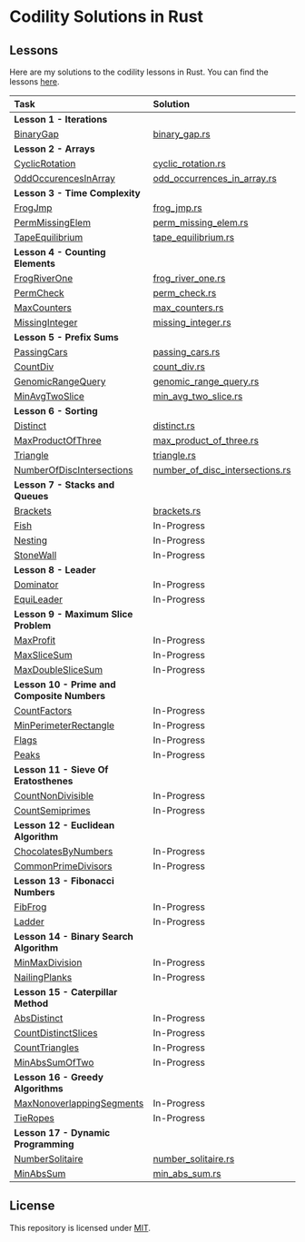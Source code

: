 # Codility Solutions in Rust

## Lessons

Here are my solutions to the codility lessons in Rust.  You can find the lessons [here](https://app.codility.com/programmers/lessons/).

| Task                                                                                                                          | Solution                                                                       |  
|:------------------------------------------------------------------------------------------------------------------------------|:-------------------------------------------------------------------------------|
| **Lesson 1 - Iterations**                                                                                                     |                                                                                |
| [BinaryGap](https://app.codility.com/programmers/lessons/1-iterations/binary_gap/)                                            | [binary_gap.rs](src/iterations/binary_gap.rs)                                  |
| **Lesson 2 - Arrays**                                                                                                         |                                                                                |
| [CyclicRotation](https://app.codility.com/programmers/lessons/2-arrays/cyclic_rotation/)                                      | [cyclic_rotation.rs](src/arrays/cyclic_rotation.rs)                            |
| [OddOccurencesInArray](https://app.codility.com/programmers/lessons/2-arrays/odd_occurrences_in_array/)                       | [odd_occurrences_in_array.rs](src/arrays/odd_occurrences_in_array.rs)          |
| **Lesson 3 - Time Complexity**                                                                                                |                                                                                |
| [FrogJmp](https://app.codility.com/programmers/lessons/3-time_complexity/frog_jmp/)                                           | [frog_jmp.rs](src/time_complexity/frog_jmp.rs)                                 |
| [PermMissingElem](https://app.codility.com/programmers/lessons/3-time_complexity/perm_missing_elem/)                          | [perm_missing_elem.rs](src/time_complexity/perm_missing_elem.rs)               |
| [TapeEquilibrium](https://app.codility.com/programmers/lessons/3-time_complexity/tape_equilibrium/)                           | [tape_equilibrium.rs](src/time_complexity/tape_equilibrium.rs)                 |
| **Lesson 4 - Counting Elements**                                                                                              |                                                                                |
| [FrogRiverOne](https://app.codility.com/programmers/lessons/4-counting_elements/frog_river_one/)                              | [frog_river_one.rs](src/counting_elements/frog_river_one.rs)                   |
| [PermCheck](https://app.codility.com/programmers/lessons/4-counting_elements/perm_check/)                                     | [perm_check.rs](src/counting_elements/perm_check.rs)                           |
| [MaxCounters](https://app.codility.com/programmers/lessons/4-counting_elements/max_counters/)                                 | [max_counters.rs](src/counting_elements/max_counters.rs)                       |
| [MissingInteger](https://app.codility.com/programmers/lessons/4-counting_elements/missing_integer/)                           | [missing_integer.rs](src/counting_elements/missing_integer.rs)                 |
| **Lesson 5 - Prefix Sums**                                                                                                    |                                                                                |
| [PassingCars](https://app.codility.com/programmers/lessons/5-prefix_sums/passing_cars/)                                       | [passing_cars.rs](src/prefix_sums/passing_cars.rs)                             |
| [CountDiv](https://app.codility.com/programmers/lessons/5-prefix_sums/count_div/)                                             | [count_div.rs](src/prefix_sums/count_div.rs)                                   |
| [GenomicRangeQuery](https://app.codility.com/programmers/lessons/5-prefix_sums/genomic_range_query/)                          | [genomic_range_query.rs](src/prefix_sums/genomic_range_query.rs)               |
| [MinAvgTwoSlice](https://app.codility.com/programmers/lessons/5-prefix_sums/min_avg_two_slice/)                               | [min_avg_two_slice.rs](src/prefix_sums/min_avg_two_slice.rs)                   |
| **Lesson 6 - Sorting**                                                                                                        |                                                                                |
| [Distinct](https://app.codility.com/programmers/lessons/6-sorting/distinct/)                                                  | [distinct.rs](src/sorting/distinct.rs)                                         |
| [MaxProductOfThree](https://app.codility.com/programmers/lessons/6-sorting/max_product_of_three/)                             | [max_product_of_three.rs](src/sorting/max_product_of_three.rs)                 |
| [Triangle](https://app.codility.com/programmers/lessons/6-sorting/triangle/)                                                  | [triangle.rs](src/sorting/triangle.rs)                                         |
| [NumberOfDiscIntersections](https://app.codility.com/programmers/lessons/6-sorting/number_of_disc_intersections/)             | [number_of_disc_intersections.rs](src/sorting/number_of_disc_intersections.rs) |
| **Lesson 7 - Stacks and Queues**                                                                                              |                                                                                |
| [Brackets](https://app.codility.com/programmers/lessons/7-stacks_and_queues/brackets/)                                        | [brackets.rs](src/stacks_and_queues/brackets.rs)                               |
| [Fish](https://app.codility.com/programmers/lessons/7-stacks_and_queues/fish/)                                                | In-Progress                                                                    |
| [Nesting](https://app.codility.com/programmers/lessons/7-stacks_and_queues/nesting/)                                          | In-Progress                                                                    |
| [StoneWall](https://app.codility.com/programmers/lessons/7-stacks_and_queues/stone_wall/)                                     | In-Progress                                                                    |
| **Lesson 8 - Leader**                                                                                                         |                                                                                |
| [Dominator](https://app.codility.com/programmers/lessons/8-leader/dominator/)                                                 | In-Progress                                                                    |
| [EquiLeader](https://app.codility.com/programmers/lessons/8-leader/equi_leader/)                                              | In-Progress                                                                    |
| **Lesson 9 - Maximum Slice Problem**                                                                                          |                                                                                |
| [MaxProfit](https://app.codility.com/programmers/lessons/9-maximum_slice_problem/max_profit/)                                 | In-Progress                                                                    |
| [MaxSliceSum](https://app.codility.com/programmers/lessons/9-maximum_slice_problem/max_slice_sum/)                            | In-Progress                                                                    |
| [MaxDoubleSliceSum](https://app.codility.com/programmers/lessons/9-maximum_slice_problem/max_double_slice_sum/)               | In-Progress                                                                    |
| **Lesson 10 - Prime and Composite Numbers**                                                                                   |                                                                                |
| [CountFactors](https://app.codility.com/programmers/lessons/10-prime_and_composite_numbers/count_factors/)                    | In-Progress                                                                    |
| [MinPerimeterRectangle](https://app.codility.com/programmers/lessons/10-prime_and_composite_numbers/min_perimeter_rectangle/) | In-Progress                                                                    |
| [Flags](https://app.codility.com/programmers/lessons/10-prime_and_composite_numbers/flags/)                                   | In-Progress                                                                    |
| [Peaks](https://app.codility.com/programmers/lessons/10-prime_and_composite_numbers/peaks/)                                   | In-Progress                                                                    |
| **Lesson 11 - Sieve Of Eratosthenes**                                                                                         |                                                                                |
| [CountNonDivisible](https://app.codility.com/programmers/lessons/11-sieve_of_eratosthenes/count_non_divisible/)               | In-Progress                                                                    |
| [CountSemiprimes](https://app.codility.com/programmers/lessons/11-sieve_of_eratosthenes/count_semiprimes/)                    | In-Progress                                                                    |
| **Lesson 12 - Euclidean Algorithm**                                                                                           |                                                                                |
| [ChocolatesByNumbers](https://app.codility.com/programmers/lessons/12-euclidean_algorithm/chocolates_by_numbers/)             | In-Progress                                                                    |
| [CommonPrimeDivisors](https://app.codility.com/programmers/lessons/12-euclidean_algorithm/common_prime_divisors/)             | In-Progress                                                                    |
| **Lesson 13 - Fibonacci Numbers**                                                                                             |                                                                                |
| [FibFrog](https://app.codility.com/programmers/lessons/13-fibonacci_numbers/fib_frog/)                                        | In-Progress                                                                    |
| [Ladder](https://app.codility.com/programmers/lessons/13-fibonacci_numbers/ladder/)                                           | In-Progress                                                                    |
| **Lesson 14 - Binary Search Algorithm**                                                                                       |                                                                                |
| [MinMaxDivision](https://app.codility.com/programmers/lessons/14-binary_search_algorithm/min_max_division/)                   | In-Progress                                                                    |
| [NailingPlanks](https://app.codility.com/programmers/lessons/14-binary_search_algorithm/nailing_planks/)                      | In-Progress                                                                    |
| **Lesson 15 - Caterpillar Method**                                                                                            |                                                                                |
| [AbsDistinct](https://app.codility.com/programmers/lessons/15-caterpillar_method/abs_distinct/)                               | In-Progress                                                                    |
| [CountDistinctSlices](https://app.codility.com/programmers/lessons/15-caterpillar_method/count_distinct_slices/)              | In-Progress                                                                    |
| [CountTriangles](https://app.codility.com/programmers/lessons/15-caterpillar_method/count_triangles/)                         | In-Progress                                                                    |
| [MinAbsSumOfTwo](https://app.codility.com/programmers/lessons/15-caterpillar_method/min_abs_sum_of_two/)                      | In-Progress                                                                    |
| **Lesson 16 - Greedy Algorithms**                                                                                             |                                                                                |
| [MaxNonoverlappingSegments](https://app.codility.com/programmers/lessons/16-greedy_algorithms/max_nonoverlapping_segments/)   | In-Progress                                                                    |
| [TieRopes](https://app.codility.com/programmers/lessons/16-greedy_algorithms/tie_ropes/)                                      | In-Progress                                                                    |
| **Lesson 17 - Dynamic Programming**                                                                                           |                                                                                |
| [NumberSolitaire](https://app.codility.com/programmers/lessons/17-dynamic_programming/number_solitaire/)                      | [number_solitaire.rs](src/dynamic_programming/number_solitaire.rs)             |
| [MinAbsSum](https://app.codility.com/programmers/lessons/17-dynamic_programming/min_abs_sum/)                                 | [min_abs_sum.rs](src/dynamic_programming/min_abs_sum.rs)                       |


## License
This repository is licensed under [MIT](LICENSE).